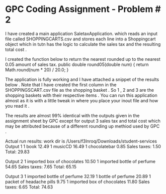 # GPC Coding Assignment - Problem # 2 

I have created a main application SaletaxApplication. which reads an input file called SHOPPINGCARTS.csv and stores each line into 
a Shoppingcart object which in tutn has the logic to calculate the sales tax and the resulting total cost .

I created the function below to return the nearest rounded up to the nearest 0.05 amount of sales tax.
public double round05(double num) {
        return Math.round(num * 20) / 20.0;
    }
    
    
The application is fully working and I have attached a snippet of the results below . Note that I have created the first column in the SHOPPINGSCART.csv 
file as the shopping basket . So 1 , 2 and 3 are the shopping baskets with their respective items . You can run this application almost as it is with 
a little tweak in where you place your inout file and how you read it . 

The results are almost 99% identical with the outputs given in the assignment sheet by GPC except for output 3 sales tax and total cost which may be attributed
because of a different rounding up methiod used by GPC .


Actual run results:
work dir is /Users/f3lnroq/Downloads/student-services
Output 1
1 book 12.49
1 musicCD 16.49
1 chocolatebar 0.85
Sales taxes: 1.50
Total: 29.83

Output 2
1 imported box of chocolates 10.50
1 imported bottle of perfume 54.65
Sales taxes: 7.65
Total: 65.15

Output 3
1 imported bottle of perfume 32.19
1 bottle of perfume 20.89
1 packet of headache pills 9.75
1 imported box of chocolates  11.80
Sales taxes: 6.65
Total: 74.63


